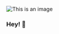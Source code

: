 ![This is an image](https://scontent.xx.fbcdn.net/v/t1.15752-9/p206x206/272672025_342609987775076_3900480538401304083_n.png?_nc_cat=104&ccb=1-5&_nc_sid=aee45a&_nc_eui2=AeEEIZ9FWPOJ8Admrq4OSes5CxI6tLBIdYoLEjq0sEh1iopjNlbLjBqoZfm4GJWMqrxXdWuZVeNM_h3jIZ1Hidwo&_nc_ohc=0uYrgtr82NwAX-tTXKI&_nc_ad=z-m&_nc_cid=0&_nc_ht=scontent.xx&oh=03_AVJbq-fAhUMrbsAuDKUXRPrgQYu9efyPmdlkp5PBgrkIVA&oe=621D2D8F)
### Hey! 👋

<!--
**PPhoomkmitl/PPhoomkmitl** is a ✨ _special_ ✨ repository because its `README.md` (this file) appears on your GitHub profile.

Here are some ideas to get you started:

- 🔭 I’m currently working on ...
- 🌱 I’m currently learning ...
- 👯 I’m looking to collaborate on ...
- 🤔 I’m looking for help with ...
- 💬 Ask me about ...
- 📫 How to reach me: ...
- 😄 Pronouns: ...
- ⚡ Fun fact: ...
-->
